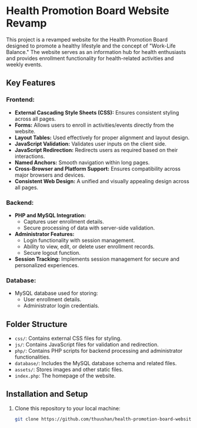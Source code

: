# Health Promotion Board Website Revamp

This project is a revamped website for the Health Promotion Board designed to promote a healthy lifestyle and the concept of "Work-Life Balance." The website serves as an information hub for health enthusiasts and provides enrollment functionality for health-related activities and weekly events. 

## Key Features
### **Frontend:**
- **External Cascading Style Sheets (CSS):** Ensures consistent styling across all pages.
- **Forms:** Allows users to enroll in activities/events directly from the website.
- **Layout Tables:** Used effectively for proper alignment and layout design.
- **JavaScript Validation:** Validates user inputs on the client side.
- **JavaScript Redirection:** Redirects users as required based on their interactions.
- **Named Anchors:** Smooth navigation within long pages.
- **Cross-Browser and Platform Support:** Ensures compatibility across major browsers and devices.
- **Consistent Web Design:** A unified and visually appealing design across all pages.

### **Backend:**
- **PHP and MySQL Integration:**
  - Captures user enrollment details.
  - Secure processing of data with server-side validation.
- **Administrator Features:**
  - Login functionality with session management.
  - Ability to view, edit, or delete user enrollment records.
  - Secure logout function.
- **Session Tracking:** Implements session management for secure and personalized experiences.

### **Database:**
- MySQL database used for storing:
  - User enrollment details.
  - Administrator login credentials.

## Folder Structure
- `css/`: Contains external CSS files for styling.
- `js/`: Contains JavaScript files for validation and redirection.
- `php/`: Contains PHP scripts for backend processing and administrator functionalities.
- `database/`: Includes the MySQL database schema and related files.
- `assets/`: Stores images and other static files.
- `index.php`: The homepage of the website.

## Installation and Setup
1. Clone this repository to your local machine:
   ```bash
   git clone https://github.com/thuushan/health-promotion-board-website.git
